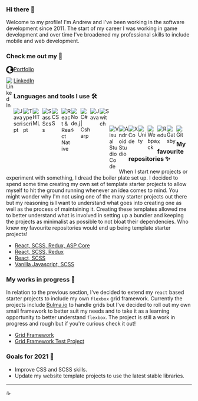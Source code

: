 ### Hi there 👋
Welcome to my profile! I'm Andrew and I've been working in the software development since 2011. The start of my career I was working in game development and over time I've broadened my professional skills to include mobile and web development.

### Check me out my 👀
[<img align="left" alt="Portfolio" width="20px" src="https://raw.githubusercontent.com/iconic/open-iconic/master/svg/globe.svg" style="margin-right:0px"/>Portfolio](https://amanley.com)

[<img align="left" alt="Linked In" width="20px" src="https://cdn.jsdelivr.net/npm/simple-icons@v3/icons/linkedin.svg" style="margin-right:0px"/>LinkedIn](https://www.linkedin.com/in/andrewmanley/) 


### Languages and tools I use 🛠️
<!-- Languages -->
[<img align="left" alt="Javascript" width="26px" src="https://cdn.jsdelivr.net/npm/simple-icons@v3/icons/javascript.svg" style="margin-right:0px"/>](#)
[<img align="left" alt="Typescript" width="26px" src="https://cdn.jsdelivr.net/npm/simple-icons@v3/icons/typescript.svg" style="margin-right:0px"/>](#)
[<img align="left" alt="HTML" width="26px" src="https://cdn.jsdelivr.net/npm/simple-icons@v3/icons/html5.svg" style="margin-right:0px"/>](#)
[<img align="left" alt="Sass Scss" width="26px" src="https://cdn.jsdelivr.net/npm/simple-icons@v3/icons/sass.svg" style="margin-right:0px"/>](#)
[<img align="left" alt="CSS" width="26px" src="https://cdn.jsdelivr.net/npm/simple-icons@v3/icons/css3.svg" style="margin-right:0px"/>](#)
[<img align="left" alt="React & React Native" width="26px" src="https://cdn.jsdelivr.net/npm/simple-icons@v3/icons/react.svg" style="margin-right:0px"/>](#)
[<img align="left" alt="Node.js" width="26px" src="https://cdn.jsdelivr.net/npm/simple-icons@v3/icons/node-dot-js.svg" style="margin-right:0px"/>](#)
[<img align="left" alt="C# | Csharp" width="26px" src="https://cdn.jsdelivr.net/npm/simple-icons@v3/icons/csharp.svg" style="margin-right:0px"/>](#)
[<img align="left" alt="Java" width="26px" src="https://cdn.jsdelivr.net/npm/simple-icons@v3/icons/java.svg" style="margin-right:0px"/>](#)
[<img align="left" alt="Switch" width="26px" src="https://cdn.jsdelivr.net/npm/simple-icons@v3/icons/swift.svg" style="margin-right:0px"/>](#)

</br>
</br>

<!-- Tools -->
[<img align="left" alt="Visual Studio Code" width="26px" src="https://cdn.jsdelivr.net/npm/simple-icons@v3/icons/visualstudiocode.svg" style="margin-right:0px"/>](#)
[<img align="left" alt="Android Studio" width="26px" src="https://cdn.jsdelivr.net/npm/simple-icons@v3/icons/androidstudio.svg" style="margin-right:0px"/>](#)
[<img align="left" alt="XCode" width="26px" src="https://cdn.jsdelivr.net/npm/simple-icons@v3/icons/xcode.svg" style="margin-right:0px"/>](#)
[<img align="left" alt="Unity" width="26px" src="https://cdn.jsdelivr.net/npm/simple-icons@v3/icons/unity.svg" style="margin-right:0px"/>](#)
[<img align="left" alt="Webpack" width="26px" src="https://cdn.jsdelivr.net/npm/simple-icons@v3/icons/webpack.svg" style="margin-right:0px"/>](#)
[<img align="left" alt="Redux" width="26px" src="https://cdn.jsdelivr.net/npm/simple-icons@v3/icons/redux.svg" style="margin-right:0px"/>](#)
[<img align="left" alt="Gatsby" width="26px" src="https://cdn.jsdelivr.net/npm/simple-icons@v3/icons/gatsby.svg" style="margin-right:0px"/>](#)
[<img align="left" alt="Git" width="26px" src="https://cdn.jsdelivr.net/npm/simple-icons@v3/icons/git.svg" style="margin-right:0px"/>](#)

</br>

### My favourite repositories ✨
When I start new projects or experiment with something, I dread the boiler plate set up. I decided to spend some time creating my own set of template starter projects to allow myself to hit the ground running whenever an idea comes to mind. You might wonder why I'm not using one of the many starter projects out there but my reasoning is I want to understand what goes into creating one as well as the process of maintaining it. Creating these templates allowed me to better understand what is involved in setting up a bundler and keeping the projects as minimalist as possible to not bloat their dependencies. Who knew my favourite repositories would end up being template starter projects! 

- [React, SCSS, Redux, ASP Core](https://github.com/andwoo/template-react-redux-scss-asp)
- [React, SCSS, Redux](https://github.com/andwoo/template-react-redux-scss)
- [React, SCSS](https://github.com/andwoo/template-react-scss)
- [Vanilla Javascript, SCSS](https://github.com/andwoo/template-vanilla-scss)

### My works in progress 🚧
In relation to the previous section, I've decided to extend my `react` based starter projects to include my own `flexbox` grid framework. Currently the projects include [Bulma.io](https://bulma.io/) to handle grids but I've decided to roll out my own small framework to better suit my needs and to take it as a learning opportunity to better understand `flexbox`. The project is still a work in progress and rough but if you're curious check it out!

- [Grid Framework](https://github.com/andwoo/scss-grid)
- [Grid Framework Test Project](https://github.com/andwoo/scss-grid-testproject)

### Goals for 2021 🥅
- Improve CSS and SCSS skills.
- Update my website template projects to use the latest stable libraries.

---
☕️
